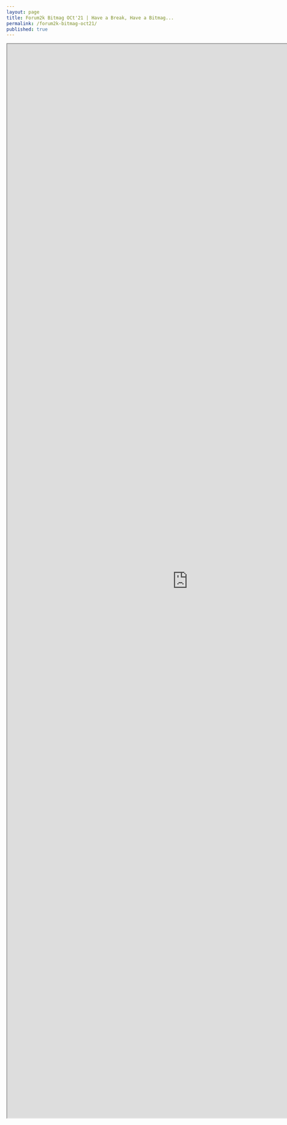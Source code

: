 ```yaml
---
layout: page
title: Forum2k Bitmag OCt'21 | Have a Break, Have a Bitmag...
permalink: /forum2k-bitmag-oct21/
published: true
---
```


<iframe src="https://drive.google.com/file/d/1QnFfMEr5L-XGz3D1F38_AKdWnYKBRsFw/preview" style="width:98vw;min-height:70vh;" allow="autoplay"></iframe>
